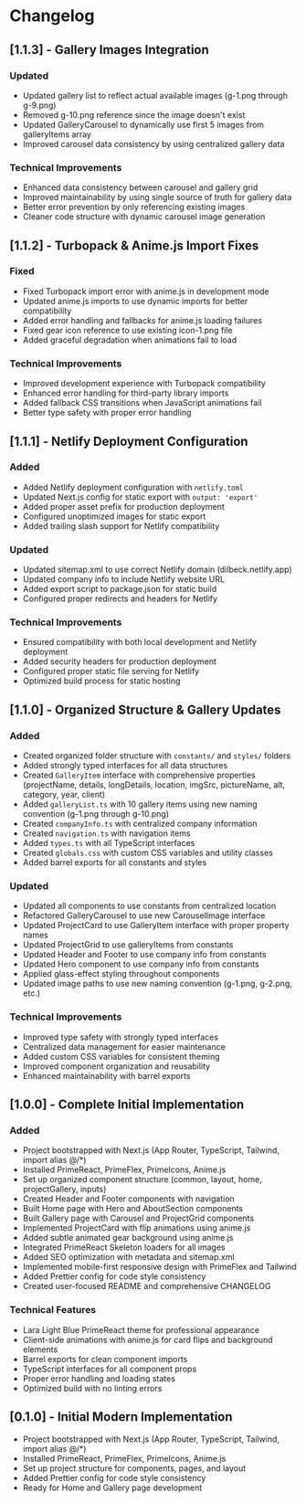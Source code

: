 # Changelog

## [1.1.3] - Gallery Images Integration

### Updated

- Updated gallery list to reflect actual available images (g-1.png through g-9.png)
- Removed g-10.png reference since the image doesn't exist
- Updated GalleryCarousel to dynamically use first 5 images from galleryItems array
- Improved carousel data consistency by using centralized gallery data

### Technical Improvements

- Enhanced data consistency between carousel and gallery grid
- Improved maintainability by using single source of truth for gallery data
- Better error prevention by only referencing existing images
- Cleaner code structure with dynamic carousel image generation

## [1.1.2] - Turbopack & Anime.js Import Fixes

### Fixed

- Fixed Turbopack import error with anime.js in development mode
- Updated anime.js imports to use dynamic imports for better compatibility
- Added error handling and fallbacks for anime.js loading failures
- Fixed gear icon reference to use existing icon-1.png file
- Added graceful degradation when animations fail to load

### Technical Improvements

- Improved development experience with Turbopack compatibility
- Enhanced error handling for third-party library imports
- Added fallback CSS transitions when JavaScript animations fail
- Better type safety with proper error handling

## [1.1.1] - Netlify Deployment Configuration

### Added

- Added Netlify deployment configuration with `netlify.toml`
- Updated Next.js config for static export with `output: 'export'`
- Added proper asset prefix for production deployment
- Configured unoptimized images for static export
- Added trailing slash support for Netlify compatibility

### Updated

- Updated sitemap.xml to use correct Netlify domain (dilbeck.netlify.app)
- Updated company info to include Netlify website URL
- Added export script to package.json for static build
- Configured proper redirects and headers for Netlify

### Technical Improvements

- Ensured compatibility with both local development and Netlify deployment
- Added security headers for production deployment
- Configured proper static file serving for Netlify
- Optimized build process for static hosting

## [1.1.0] - Organized Structure & Gallery Updates

### Added

- Created organized folder structure with `constants/` and `styles/` folders
- Added strongly typed interfaces for all data structures
- Created `GalleryItem` interface with comprehensive properties (projectName, details, longDetails, location, imgSrc, pictureName, alt, category, year, client)
- Added `galleryList.ts` with 10 gallery items using new naming convention (g-1.png through g-10.png)
- Created `companyInfo.ts` with centralized company information
- Created `navigation.ts` with navigation items
- Added `types.ts` with all TypeScript interfaces
- Created `globals.css` with custom CSS variables and utility classes
- Added barrel exports for all constants and styles

### Updated

- Updated all components to use constants from centralized location
- Refactored GalleryCarousel to use new CarouselImage interface
- Updated ProjectCard to use GalleryItem interface with proper property names
- Updated ProjectGrid to use galleryItems from constants
- Updated Header and Footer to use company info from constants
- Updated Hero component to use company info from constants
- Applied glass-effect styling throughout components
- Updated image paths to use new naming convention (g-1.png, g-2.png, etc.)

### Technical Improvements

- Improved type safety with strongly typed interfaces
- Centralized data management for easier maintenance
- Added custom CSS variables for consistent theming
- Improved component organization and reusability
- Enhanced maintainability with barrel exports

## [1.0.0] - Complete Initial Implementation

### Added

- Project bootstrapped with Next.js (App Router, TypeScript, Tailwind, import alias @/\*)
- Installed PrimeReact, PrimeFlex, PrimeIcons, Anime.js
- Set up organized component structure (common, layout, home, projectGallery, inputs)
- Created Header and Footer components with navigation
- Built Home page with Hero and AboutSection components
- Built Gallery page with Carousel and ProjectGrid components
- Implemented ProjectCard with flip animations using anime.js
- Added subtle animated gear background using anime.js
- Integrated PrimeReact Skeleton loaders for all images
- Added SEO optimization with metadata and sitemap.xml
- Implemented mobile-first responsive design with PrimeFlex and Tailwind
- Added Prettier config for code style consistency
- Created user-focused README and comprehensive CHANGELOG

### Technical Features

- Lara Light Blue PrimeReact theme for professional appearance
- Client-side animations with anime.js for card flips and background elements
- Barrel exports for clean component imports
- TypeScript interfaces for all component props
- Proper error handling and loading states
- Optimized build with no linting errors

## [0.1.0] - Initial Modern Implementation

- Project bootstrapped with Next.js (App Router, TypeScript, Tailwind, import alias @/\*)
- Installed PrimeReact, PrimeFlex, PrimeIcons, Anime.js
- Set up project structure for components, pages, and layout
- Added Prettier config for code style consistency
- Ready for Home and Gallery page development
